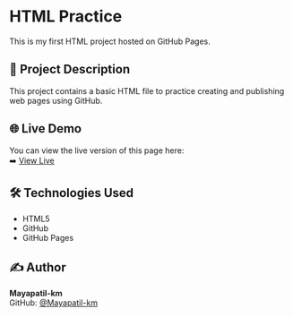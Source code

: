# HTML Practice

This is my first HTML project hosted on GitHub Pages.

## 📄 Project Description

This project contains a basic HTML file to practice creating and publishing web pages using GitHub.

## 🌐 Live Demo

You can view the live version of this page here:  
➡️ [View Live](https://mayapatil-km.github.io/html-practice/)

## 🛠 Technologies Used

- HTML5
- GitHub
- GitHub Pages

## ✍️ Author

**Mayapatil-km**  
GitHub: [@Mayapatil-km](https://github.com/Mayapatil-km)
